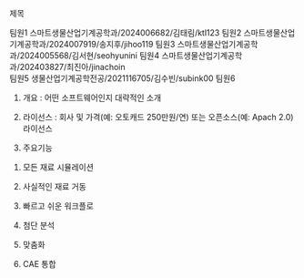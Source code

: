 
제목

팀원1 스마트생물산업기계공학과/2024006682/김태림/ktl123
팀원2 스마트생물산업기계공학과/2024007919/송지후/jihoo119
팀원3 스마트생물산업기계공학과/2024005568/김서현/seohyunini
팀원4 스마트생물산업기계공학과/202403827/최진아/jinachoin  
팀원5 생물산업기계공학전공/2021116705/김수빈/subink00
팀원6 

1. 개요 : 어떤 소프트웨어인지 대략적인 소개

2. 라이선스 : 회사 및 가격(예: 오토캐드 250만원/연) 또는 오픈소스(예: Apach 2.0) 라이선스 

3. 주요기능


1) 모든 재료 시뮬레이션



2) 사실적인 재료 거동



3) 빠르고 쉬운 워크플로



4) 첨단 분석



5) 맞춤화



6) CAE 통합
